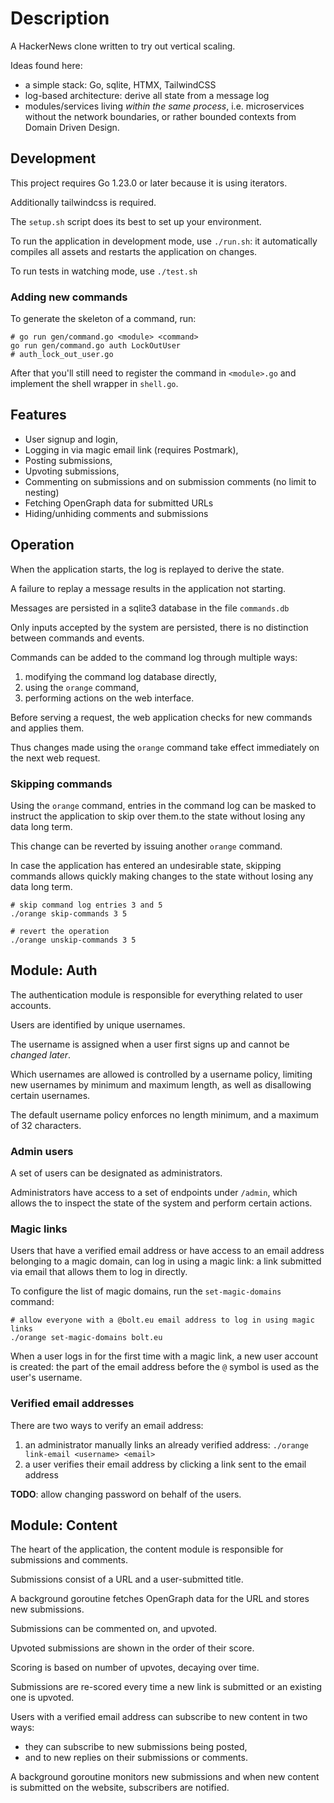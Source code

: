 # Description

A HackerNews clone written to try out vertical scaling.

Ideas found here:

- a simple stack: Go, sqlite, HTMX, TailwindCSS
- log-based architecture: derive all state from a message log
- modules/services living _within the same process_, i.e. microservices without
  the network boundaries, or rather bounded contexts from Domain Driven Design.

## Development

This project requires Go 1.23.0 or later because it is using iterators.

Additionally tailwindcss is required.

The `setup.sh` script does its best to set up your environment.

To run the application in development mode, use `./run.sh`: it
automatically compiles all assets and restarts the application on
changes.

To run tests in watching mode, use `./test.sh`

### Adding new commands

To generate the skeleton of a command, run:

```shell
# go run gen/command.go <module> <command>
go run gen/command.go auth LockOutUser
# auth_lock_out_user.go
```

After that you'll still need to register the command in `<module>.go`
and implement the shell wrapper in `shell.go`.

## Features

- User signup and login,
- Logging in via magic email link (requires Postmark),
- Posting submissions,
- Upvoting submissions,
- Commenting on submissions and on submission comments (no limit to nesting)
- Fetching OpenGraph data for submitted URLs
- Hiding/unhiding comments and submissions

## Operation

When the application starts, the log is replayed to derive the state.

A failure to replay a message results in the application not starting.

Messages are persisted in a sqlite3 database in the file `commands.db`

Only inputs accepted by the system are persisted, there is no distinction
between commands and events.

Commands can be added to the command log through multiple ways:

1. modifying the command log database directly,
2. using the `orange` command,
3. performing actions on the web interface.

Before serving a request, the web application checks for new commands
and applies them.

Thus changes made using the `orange` command take effect immediately
on the next web request.

### Skipping commands

Using the `orange` command, entries in the command log can be masked
to instruct the application to skip over them.to the state without
losing any data long term.

This change can be reverted by issuing another `orange` command.

In case the application has entered an undesirable state, skipping
commands allows quickly making changes to the state without losing
any data long term.

```shell
# skip command log entries 3 and 5
./orange skip-commands 3 5

# revert the operation
./orange unskip-commands 3 5
```

## Module: Auth

The authentication module is responsible for everything related to user accounts.

Users are identified by unique usernames.

The username is assigned when a user first signs up and cannot be _changed later_.

Which usernames are allowed is controlled by a username policy,
limiting new usernames by minimum and maximum length, as well as
disallowing certain usernames.

The default username policy enforces no length minimum, and a maximum of 32 characters.

### Admin users

A set of users can be designated as administrators.

Administrators have access to a set of endpoints under `/admin`,
which allows the to inspect the state of the system and perform
certain actions.

### Magic links

Users that have a verified email address or have access to an email
address belonging to a magic domain, can log in using a magic link:
a link submitted via email that allows them to log in directly.

To configure the list of magic domains, run the `set-magic-domains` command:

```shell
# allow everyone with a @bolt.eu email address to log in using magic links
./orange set-magic-domains bolt.eu
```

When a user logs in for the first time with a magic link, a new user account
is created: the part of the email address before the `@` symbol is used
as the user's username.

### Verified email addresses

There are two ways to verify an email address:

1. an administrator manually links an already verified address:
   `./orange link-email <username> <email>`
2. a user verifies their email address by clicking a link sent to the email address

**TODO**: allow changing password on behalf of the users.

## Module: Content

The heart of the application, the content module is responsible for
submissions and comments.

Submissions consist of a URL and a user-submitted title.

A background goroutine fetches OpenGraph data for the URL and stores new submissions.

Submissions can be commented on, and upvoted.

Upvoted submissions are shown in the order of their score.

Scoring is based on number of upvotes, decaying over time.

Submissions are re-scored every time a new link is submitted or an
existing one is upvoted.

Users with a verified email address can subscribe to new content in two ways:

* they can subscribe to new submissions being posted,
* and to new replies on their submissions or comments.

A background goroutine monitors new submissions and 
when new content is submitted on the website,
subscribers are notified.
